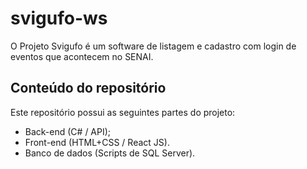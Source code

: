 # svigufo-ws
O Projeto Svigufo é um software de listagem e cadastro com login de eventos que acontecem no SENAI.

## Conteúdo do repositório
Este repositório possui as seguintes partes do projeto:
- Back-end (C# / API);
- Front-end (HTML+CSS / React JS).
- Banco de dados (Scripts de SQL Server).

